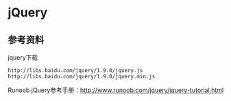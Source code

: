# jQuery

## 参考资料

jquery下载

```
http://libs.baidu.com/jquery/1.9.0/jquery.js
http://libs.baidu.com/jquery/1.9.0/jquery.min.js
```

Runoob jQuery参考手册：http://www.runoob.com/jquery/jquery-tutorial.html


